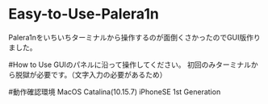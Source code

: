 # Easy-to-Use-Palera1n
Palera1nをいちいちターミナルから操作するのが面倒くさかったのでGUI版作りました。

#How to Use
GUIのパネルに沿って操作してください。
初回のみターミナルから脱獄が必要です。（文字入力の必要があるため）

#動作確認環境
MacOS Catalina(10.15.7)
iPhoneSE 1st Generation

